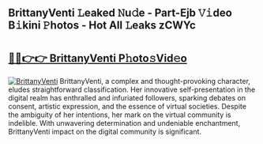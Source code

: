 ## BrittanyVenti 𝙻eaked 𝙽u𝚍e - Part-Ejb 𝚅𝚒deo B𝚒kini 𝙿hotos - Hot All 𝙻eaks zCWYc

# <h2><a href="http://ld3wf7q.urlbe.top/?page=BrittanyVenti">🔗🔗👉👉 BrittanyVenti P𝚑oto𝚜Vid𝚎o</a></h2>

[![BrittanyVenti](https://i.imgur.com/eBuTRDB.gif)](http://ld3wf7q.urlbe.top/?page=BrittanyVenti)
BrittanyVenti, a complex and thought-provoking character, eludes straightforward classification. Her innovative self-presentation in the digital realm has enthralled and infuriated followers, sparking debates on consent, artistic expression, and the essence of virtual societies. Despite the ambiguity of her intentions, her mark on the virtual community is indelible. With unwavering determination and undeniable enchantment, BrittanyVenti impact on the digital community is significant.
